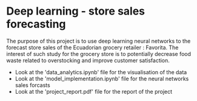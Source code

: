 # Deep learning - store sales forecasting

The purpose of this project is to use deep learning neural networks to the forecast store sales of the Ecuadorian grocery retailer : Favorita. The interest of such study for the grocery store is to potentially decrease food waste related to overstocking and improve customer satisfaction.

- Look at the 'data_analytics.ipynb' file for the visualisation of the data
- Look at the 'model_implementation.ipynb' file for the neural networks sales forcasts
- Look at the 'project_report.pdf' file for the report of the project
